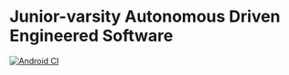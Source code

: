 # Junior-varsity Autonomous Driven Engineered Software

[![Android CI](https://github.com/rh-robotics/JADES/actions/workflows/android.yml/badge.svg)](https://github.com/rh-robotics/JADES/actions/workflows/android.yml)

